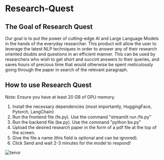 # Research-Quest

## The Goal of Research Quest
Our goal is to put the power of cutting-edge AI and Large Language Models in the hands of the everyday researcher. This product will allow the user to leverage the latest NLP techniques in order to answer any of their research oriented doubts and questions in an efficient manner. This can be used by researchers who wish to get short and succint answers to their queries, and saves hours of precious time that would otherwise be spent meticulously going through the paper in search of the relevant paragraph.

## How to use Research Quest
Note: Ensure you have at least 20 GB of GPU memory.
1. Install the necessary dependencies (most importantly, HuggingFace, Pytorch, LangChain)
2. Run the frontend file (fe.py). Use the command "streamlit run /fe.py"
3. Run the backend file (be.py). Use the command "python be.py"
4. Upload the desired research paper in the form of a pdf file at the top of the screen.
5. Give the file a name (this field is optional and can be ignored).
6. Click Send and wait 2-3 minutes for the model to respond!

![tenor](https://github.com/tarunvarma17/Research-Quest/assets/82210612/0210ed91-3b3f-41ca-8612-810f72fbb5fa)
